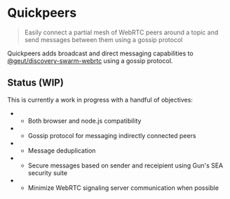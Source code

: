 # Quickpeers
> Easily connect a partial mesh of WebRTC peers around a topic and send messages between them using a gossip protocol

Quickpeers adds broadcast and direct messaging capabilities to [@geut/discovery-swarm-webrtc](https://github.com/geut/discovery-swarm-webrtc) using a gossip protocol.

## Status (WIP)
This is currently a work in progress with a handful of objectives:

- - Both browser and node.js compatibility
- - Gossip protocol for messaging indirectly connected peers
- - Message deduplication
- - Secure messages based on sender and receipient using Gun's SEA security suite
- - Minimize WebRTC signaling server communication when possible